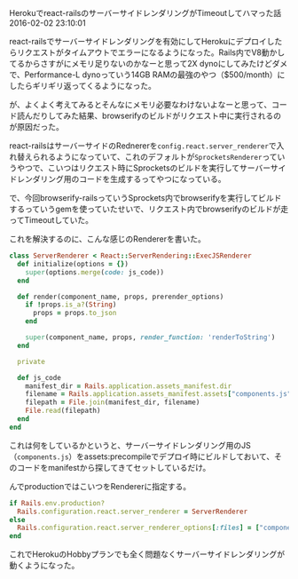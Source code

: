 Herokuでreact-railsのサーバーサイドレンダリングがTimeoutしてハマった話
2016-02-02 23:10:01

react-railsでサーバーサイドレンダリングを有効にしてHerokuにデプロイしたらリクエストがタイムアウトでエラーになるようになった。Rails内でV8動かしてるからさすがにメモリ足りないのかなーと思って2X dynoにしてみたけどダメで、Performance-L dynoっていう14GB RAMの最強のやつ（$500/month）にしたらギリギリ返ってくるようになった。

が、よくよく考えてみるとそんなにメモリ必要なわけないよなーと思って、コード読んだりしてみた結果、browserifyのビルドがリクエスト中に実行されるのが原因だった。

react-railsはサーバーサイドのRednererを`config.react.server_renderer`で入れ替えられるようになっていて、これのデフォルトが`SprocketsRenderer`っていうやつで、こいつはリクエスト時にSprocketsのビルドを実行してサーバーサイドレンダリング用のコードを生成するってやつになっている。

で、今回browserify-railsっていうSprockets内でbrowserifyを実行してビルドするっていうgemを使っていたせいで、リクエスト内でbrowserifyのビルドが走ってTimeoutしていた。

これを解決するのに、こんな感じのRendererを書いた。

```ruby:lib/autoload/server_renderer.rb
class ServerRenderer < React::ServerRendering::ExecJSRenderer
  def initialize(options = {})
    super(options.merge(code: js_code))
  end

  def render(component_name, props, prerender_options)
    if !props.is_a?(String)
      props = props.to_json
    end

    super(component_name, props, render_function: 'renderToString')
  end

  private

  def js_code
    manifest_dir = Rails.application.assets_manifest.dir
    filename = Rails.application.assets_manifest.assets["components.js"]
    filepath = File.join(manifest_dir, filename)
    File.read(filepath)
  end
end
```

これは何をしているかというと、サーバーサイドレンダリング用のJS（`components.js`）をassets:precompileでデプロイ時にビルドしておいて、そのコードをmanifestから探してきてセットしているだけ。

んでproductionではこいつをRendererに指定する。

```ruby:config/initializers/react.rb
if Rails.env.production?
  Rails.configuration.react.server_renderer = ServerRenderer
else
  Rails.configuration.react.server_renderer_options[:files] = ["components.js"]
end
```

これでHerokuのHobbyプランでも全く問題なくサーバーサイドレンダリングが動くようになった。

